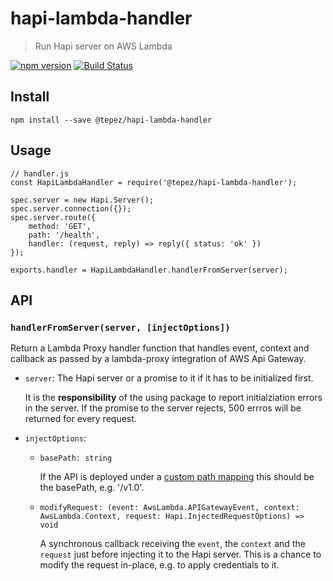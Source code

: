 # hapi-lambda-handler
> Run Hapi server on AWS Lambda

[![npm version](https://badge.fury.io/js/%40tepez%2Fhapi-lambda-handler.svg)](https://badge.fury.io/js/%40tepez%2Fhapi-lambda-handler)
[![Build Status](https://secure.travis-ci.org/tepez/hapi-lambda-handler.svg?branch=master)](http://travis-ci.org/tepez/hapi-lambda-handler)

## Install

```
npm install --save @tepez/hapi-lambda-handler
```

## Usage

```
// handler.js
const HapiLambdaHandler = require('@tepez/hapi-lambda-handler');

spec.server = new Hapi.Server();
spec.server.connection({});
spec.server.route({
    method: 'GET',
    path: '/health',
    handler: (request, reply) => reply({ status: 'ok' })
});

exports.handler = HapiLambdaHandler.handlerFromServer(server);
```

## API

### `handlerFromServer(server, [injectOptions])`
Return a Lambda Proxy handler function that handles event, context and callback as passed by a lambda-proxy integration of AWS Api Gateway.

- `server`:
  The Hapi server or a promise to it if it has to be initialized first.

  It is the **responsibility** of the using package to report initialziation errors in the server.
  If the promise to the server rejects, 500 errros will be returned for every request.

- `injectOptions`:
    - `basePath: string`

      If the API is deployed under a [custom path mapping](http://docs.aws.amazon.com/AWSCloudFormation/latest/UserGuide/aws-resource-apigateway-basepathmapping.html)
      this should be the basePath, e.g. '/v1.0'.

    - `modifyRequest: (event: AwsLambda.APIGatewayEvent, context: AwsLambda.Context, request: Hapi.InjectedRequestOptions) => void`

      A synchronous callback receiving the `event`, the `context` and the `request` just before injecting it to the Hapi server.
      This is a chance to modify the request in-place, e.g. to apply credentials to it.
